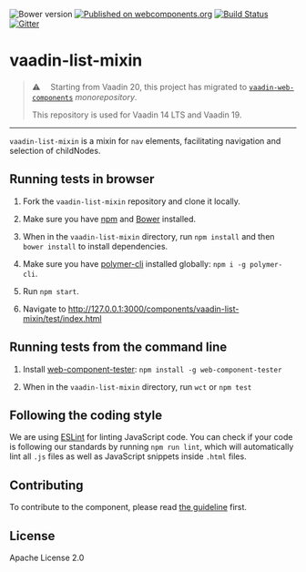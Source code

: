 ![Bower version](https://img.shields.io/bower/v/vaadin-list-mixin.svg)
[![Published on webcomponents.org](https://img.shields.io/badge/webcomponents.org-published-blue.svg)](https://www.webcomponents.org/element/vaadin/vaadin-list-mixin)
[![Build Status](https://travis-ci.org/vaadin/vaadin-list-mixin.svg?branch=master)](https://travis-ci.org/vaadin/vaadin-list-mixin)
[![Gitter](https://badges.gitter.im/Join%20Chat.svg)](https://gitter.im/vaadin/web-components?utm_source=badge&utm_medium=badge&utm_campaign=pr-badge)

# vaadin-list-mixin

> ⚠️ 　Starting from Vaadin 20, this project has migrated to [`vaadin-web-components`](https://github.com/vaadin/vaadin-web-components/tree/master/packages/vaadin-list-mixin) *monorepository*.
>
> This repository is used for Vaadin 14 LTS and Vaadin 19.

---

`vaadin-list-mixin` is a mixin for `nav` elements, facilitating navigation and selection of childNodes.

## Running tests in browser

1. Fork the `vaadin-list-mixin` repository and clone it locally.

1. Make sure you have [npm](https://www.npmjs.com/) and [Bower](https://bower.io) installed.

1. When in the `vaadin-list-mixin` directory, run `npm install` and then `bower install` to install dependencies.

1. Make sure you have [polymer-cli](https://www.npmjs.com/package/polymer-cli) installed globally: `npm i -g polymer-cli`.

1. Run `npm start`.

1. Navigate to http://127.0.0.1:3000/components/vaadin-list-mixin/test/index.html


## Running tests from the command line

1. Install [web-component-tester](https://www.npmjs.com/package/web-component-tester): `npm install -g web-component-tester`

1. When in the `vaadin-list-mixin` directory, run `wct` or `npm test`


## Following the coding style

We are using [ESLint](http://eslint.org/) for linting JavaScript code. You can check if your code is following our standards by running `npm run lint`, which will automatically lint all `.js` files as well as JavaScript snippets inside `.html` files.


## Contributing

  To contribute to the component, please read [the guideline](https://github.com/vaadin/vaadin-core/blob/master/CONTRIBUTING.md) first.


## License

Apache License 2.0
